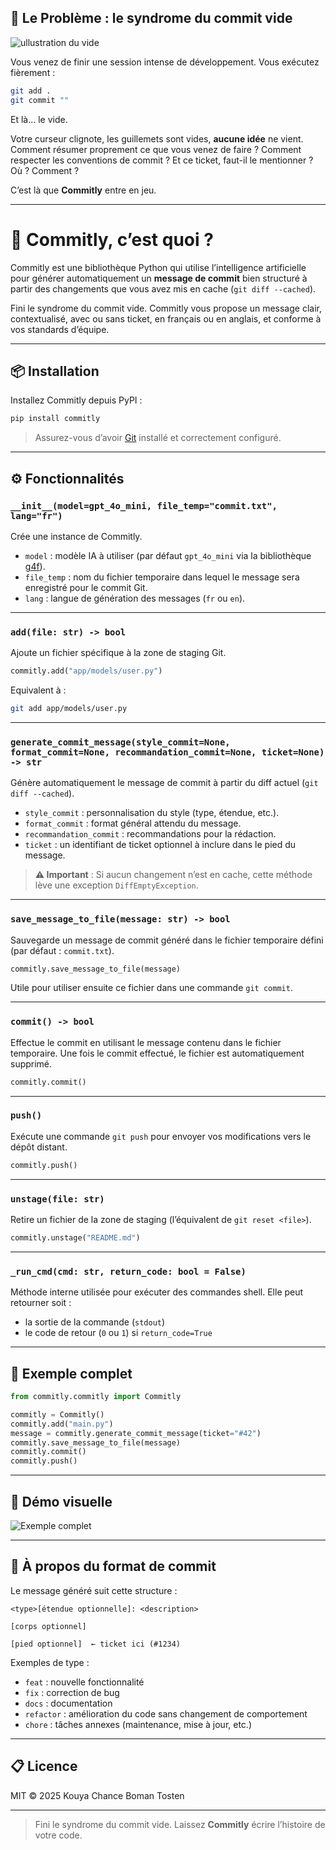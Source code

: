 ## 🧠 Le Problème : le syndrome du commit vide

![ullustration du vide](https://cdn.jsdelivr.net/gh/Tostenn/Commitly/images/vide.jpeg)

Vous venez de finir une session intense de développement. Vous exécutez fièrement :

```bash
git add .
git commit ""
```

Et là… le vide.

Votre curseur clignote, les guillemets sont vides, **aucune idée** ne vient. Comment résumer proprement ce que vous venez de faire ? Comment respecter les conventions de commit ? Et ce ticket, faut-il le mentionner ? Où ? Comment ?

C’est là que **Commitly** entre en jeu.

---

# 🚀 Commitly, c’est quoi ?

Commitly est une bibliothèque Python qui utilise l’intelligence artificielle pour générer automatiquement un **message de commit** bien structuré à partir des changements que vous avez mis en cache (`git diff --cached`).

Fini le syndrome du commit vide. Commitly vous propose un message clair, contextualisé, avec ou sans ticket, en français ou en anglais, et conforme à vos standards d’équipe.

---


## 📦 Installation

Installez Commitly depuis PyPI :

```bash
pip install commitly
```

> Assurez-vous d’avoir [Git](https://git-scm.com/) installé et correctement configuré.

---

## ⚙️ Fonctionnalités

### `__init__(model=gpt_4o_mini, file_temp="commit.txt", lang="fr")`

Crée une instance de Commitly.

- `model` : modèle IA à utiliser (par défaut `gpt_4o_mini` via la bibliothèque [g4f](https://github.com/xtekky/gpt4free)).
- `file_temp` : nom du fichier temporaire dans lequel le message sera enregistré pour le commit Git.
- `lang` : langue de génération des messages (`fr` ou `en`).

---

### `add(file: str) -> bool`

Ajoute un fichier spécifique à la zone de staging Git.

```python
commitly.add("app/models/user.py")
```

Equivalent à :

```bash
git add app/models/user.py
```

---

### `generate_commit_message(style_commit=None, format_commit=None, recommandation_commit=None, ticket=None) -> str`

Génère automatiquement le message de commit à partir du diff actuel (`git diff --cached`).

- `style_commit` : personnalisation du style (type, étendue, etc.).
- `format_commit` : format général attendu du message.
- `recommandation_commit` : recommandations pour la rédaction.
- `ticket` : un identifiant de ticket optionnel à inclure dans le pied du message.

> **⚠️ Important** : Si aucun changement n’est en cache, cette méthode lève une exception `DiffEmptyException`.

---

### `save_message_to_file(message: str) -> bool`

Sauvegarde un message de commit généré dans le fichier temporaire défini (par défaut : `commit.txt`).

```python
commitly.save_message_to_file(message)
```

Utile pour utiliser ensuite ce fichier dans une commande `git commit`.

---

### `commit() -> bool`

Effectue le commit en utilisant le message contenu dans le fichier temporaire. Une fois le commit effectué, le fichier est automatiquement supprimé.

```python
commitly.commit()
```

---

### `push()`

Exécute une commande `git push` pour envoyer vos modifications vers le dépôt distant.

```python
commitly.push()
```

---

### `unstage(file: str)`

Retire un fichier de la zone de staging (l’équivalent de `git reset <file>`).

```python
commitly.unstage("README.md")
```

---

### `_run_cmd(cmd: str, return_code: bool = False)`

Méthode interne utilisée pour exécuter des commandes shell. Elle peut retourner soit :

- la sortie de la commande (`stdout`)
- le code de retour (`0` ou `1`) si `return_code=True`

---

## 🧪 Exemple complet

```python
from commitly.commitly import Commitly

commitly = Commitly()
commitly.add("main.py")
message = commitly.generate_commit_message(ticket="#42")
commitly.save_message_to_file(message)
commitly.commit()
commitly.push()
```

---

## 📸 Démo visuelle

![Exemple complet](https://cdn.jsdelivr.net/gh/Tostenn/Commitly/images/exemple-1.png)


---

## 🧩 À propos du format de commit

Le message généré suit cette structure :

```text
<type>[étendue optionnelle]: <description>

[corps optionnel]

[pied optionnel]  ← ticket ici (#1234)
```

Exemples de type :
- `feat` : nouvelle fonctionnalité
- `fix` : correction de bug
- `docs` : documentation
- `refactor` : amélioration du code sans changement de comportement
- `chore` : tâches annexes (maintenance, mise à jour, etc.)

---

## 📋 Licence

MIT © 2025 Kouya Chance Boman Tosten

---

> Fini le syndrome du commit vide. Laissez **Commitly** écrire l’histoire de votre code.